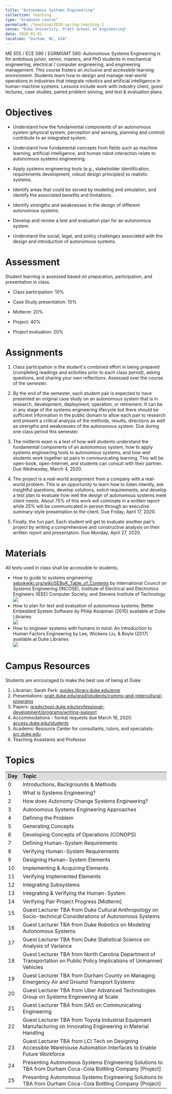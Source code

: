 ```yaml
---
title: "Autonomous Systems Engineering"
collection: teaching
type: "Graduate course"
permalink: /teaching/2020-spring-teaching-1
venue: "Duke University, Pratt School of Engineering"
date: 2020-01-01
location: "Durham, NC, USA"
--- 
```

ME 555 / ECE 590 / EGRMGMT 590: Autonomous Systems Engineering is for ambitious junior, senior, masters, and PhD students in mechanical engineering, electrical / computer engineering, and engineering management. This course fosters an inclusive and accessible learning environment. Students learn how to design and manage real-world operations in industries that integrate robotics and artificial intelligence in human-machine systems. Lessons include work with industry client, guest lectures, case studies, paired problem solving, and test & evaluation plans.

Objectives
======
* Understand how the fundamental components of an autonomous system (physical system, perception and sensing, planning and control) contribute to an integrated system.

* Understand how fundamental concepts from fields such as machine learning, artificial intelligence, and human robot interaction relate to autonomous systems engineering.

* Apply systems engineering tools (e.g., stakeholder identification, requirements development, robust design principles) to realistic systems.

* Identify areas that could be served by modeling and simulation, and identify the associated benefits and limitations.

* Identify strengths and weaknesses in the design of different autonomous systems.

* Develop and review a test and evaluation plan for an autonomous system.

* Understand the social, legal, and policy challenges associated with the design and introduction of autonomous systems.

Assessment
======
Student learning is assessed based on preparation, participation, and presentation in class.

* Class participation: 10%

* Case Study presentation: 10%

* Midterm: 20%

* Project: 40%

* Project evaluation: 20%

Assignments
======
1. Class participation is the student's combined effort in being prepared (completing readings and activities prior to each class period), asking questions, and sharing your own reflections. Assessed over the course of the semester.

2. By the end of the semester, each student pair is expected to have presented an original case study on an autonomous system that is in research, development, deployment, operation, or retirement.  It can be in any stage of the systems engineering lifecycle but there should be sufficient information in the public domain to allow each pair to research and present a critical analysis of the methods, results, directions as well as strengths and weaknesses of the autonomous system. Due during one class period this semester.

3. The midterm exam is a test of how well students understand the fundamental components of an autonomous system, how to apply systems engineering tools to autonomous systems, and how well students work together as pairs in communicating learning.  This will be open-book, open-Internet, and students can consult with their partner. Due Wednesday, March 4, 2020.

4. The project is a real-world assignment from a company with a real-world problem.  This is an opportunity to learn how to listen intently, ask insightful questions, develop solutions, solicit requirements, and develop a test plan to evaluate how well the design of autonomous systems meet client needs. About 75% of this work will culminate in a written report while 25% will be communicated in person through an executive summary-style presentation to the client. Due Friday, April 17, 2020.

5. Finally, the fun part.  Each student will get to evaluate another pair’s project by writing a comprehensive and constructive analysis on their written report and presentation. Due Monday, April 27, 2020.

Materials
======
All texts used in class shall be accessible to students.
* How to guide to systems engineering: <a href="https://sebokwiki.org/wiki/SEBoK_Table_of_Contents">sebokwiki.org/wiki/SEBoK_Table_of_Contents</a> by International Council on Systems Engineering (INCOSE), Institute of Electrical and Electronics Engineers (IEEE) Computer Society, and Stevens Institute of Technology
<br/><img src='/images/sebokwiki.org.png'>
* How to plan for test and evaluation of autonomous systems: Better Embedded System Software by Philip Koopman (2010) available at Duke Libraries
<br/><img src='/images/bess_back.gif'>
* How to engineer systems with humans in mind: An Introduction to Human Factors Engineering by Lee, Wickens Liu, & Boyle (2017) available at Duke Libraries
<br/><img src='/images/dfp_lee_cover.png'>

Campus Resources
======
Students are encouraged to make the best use of being at Duke:
1. Librarian, Sarah Park: <a href="https://guides.library.duke.edu/engr">guides.library.duke.edu/engr</a>
2. Presentations: <a href="https://pratt.duke.edu/grad/students/comms-and-intercultural-programs">pratt.duke.edu/grad/students/comms-and-intercultural-programs</a>
3. Papers: <a href="https://gradschool.duke.edu/professional-development/programs/writing-support">gradschool.duke.edu/professional-development/programs/writing-support</a>
4. Accommodations - formal requests due March 16, 2020: <a href="https://access.duke.edu/students">access.duke.edu/students</a>
5. Academic Resource Center for consultants, tutors, and specialists: <a href="https://arc.duke.edu/">arc.duke.edu</a>
6. Teaching Assistants and Professor

Topics
======
<table>
  <tr bgcolor="#ddd"><td><b>Day</b></td><td><b>Topic</b></td></tr>
  <tr><td>0</td><td>Introductions, Backgrounds & Methods</td></tr>
  <tr><td>1</td><td>What is Systems Engineering?</td></tr>
  <tr><td>2</td><td>How does Autonomy Change Systems Engineering?</td></tr>
  <tr><td>3</td><td>Autonomous Systems Engineering Approaches</td></tr>
  <tr><td>4</td><td>Defining the Problem</td></tr>
  <tr><td>5</td><td>Generating Concepts</td></tr>
  <tr><td>6</td><td>Developing Concepts of Operations (CONOPS)</td></tr>
  <tr><td>7</td><td>Defining Human-System Requirements</td></tr>
  <tr><td>8</td><td>Verifying Human-System Requirements</td></tr>
  <tr><td>9</td><td>Designing Human-System Elements</td></tr>
  <tr><td>10</td><td>Implementing & Acquiring Elements</td></tr>
  <tr><td>11</td><td>Verifying Implemented Elements</td></tr>
  <tr><td>12</td><td>Integrating Subsystems</td></tr>
  <tr><td>13</td><td>Integrating & Verifying the Human-System</td></tr>
  <tr><td>14</td><td>Verifying Pair Project Progress [Midterm]</td></tr>
  <tr><td>15</td><td>Guest Lecturer TBA from Duke Cultural Anthropology on Socio-technical Considerations of Autonomous Systems</td></tr>
  <tr><td>16</td><td>Guest Lecturer TBA from Duke Robotics on Modeling Autonomous Systems</td></tr>
  <tr><td>17</td><td>Guest Lecturer TBA from Duke Statistical Science on Analysis of Variance</td></tr>
  <tr><td>18</td><td>Guest Lecturer TBA from North Carolina Department of Transportation on Public Policy Implications of Unmanned Vehicles</td></tr>
  <tr><td>19</td><td>Guest Lecturer TBA from Durham County on Managing Emergency Air and Ground Transport Systems</td></tr>
  <tr><td>20</td><td>Guest Lecturer TBA from Uber Advanced Technologies Group on Systems Engineering at Scale</td></tr>
  <tr><td>21</td><td>Guest Lecturer TBA from SAS on Communicating Engineering</td></tr>
  <tr><td>22</td><td>Guest Lecturer TBA from Toyota Industrial Equipment Manufacturing on Innovating Engineering in Material Handling</td></tr>
  <tr><td>23</td><td>Guest Lecturer TBA from LCI Tech on Designing Accessible Warehouse Automation Interfaces to Enable Future Workforce</td></tr>
  <tr><td>24</td><td>Presenting Autonomous Systems Engineering Solutions to TBA from Durham Coca-Cola Bottling Company [Project]</td></tr>
  <tr><td>25</td><td>Presenting Autonomous Systems Engineering Solutions to TBA from Durham Coca-Cola Bottling Company [Project]</td></tr>
</table>
